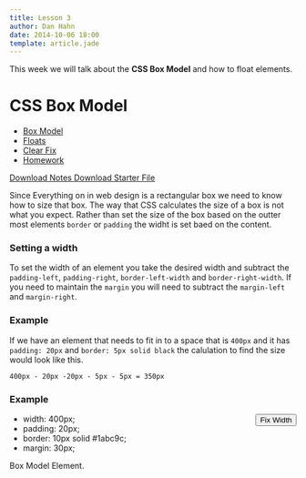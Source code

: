 ```yaml
---
title: Lesson 3
author: Dan Hahn
date: 2014-10-06 18:00
template: article.jade
---
```


This week we will talk about the **CSS Box Model** and how to float elements.

<span class="more"></span>

# CSS Box Model

* [Box Model]()
* [Floats](floats.html)
* [Clear Fix](clear-fix.html)
* [Homework](homework.html)

[Download Notes  <i class="icon-download-alt icon-white"></i>](week3-notes.zip)
[Download Starter File  <i class="icon-download-alt icon-white"></i>](week3.zip)

Since Everything on in web design is a rectangular box we need to know how to size that box.  The way that CSS calculates the size of a box is not what you expect.  Rather than set the size of the box based on the outter most elements `border` or `padding` the widht is set baed on the content.

### Setting a width

To set the width of an element you take the desired width and subtract the `padding-left`, `padding-right`, `border-left-width` and `border-right-width`.  If you need to maintain the `margin` you will need to subtract the `margin-left` and `margin-right`.

### Example

If we have an element that needs to fit in to a space that is `400px` and it has `padding: 20px` and `border: 5px solid black` the calulation to find the size would look like this.

	400px - 20px -20px - 5px - 5px = 350px

### Example

<button id="fixWidth" class="btn" style="float: right;">Fix Width</button>

<ul id="cntrBoxModel" class="btn-group">
	<li class="btn" data-total="400" id="total">width: 400px;</li>
	<li class="btn" data-size="20">padding: 20px;</li>
	<li class="btn" data-size="10">border: 10px solid #1abc9c;</li>
	<li class="btn" data-size="30">margin: 30px;</li>
</ul>

<div id="displayBoxModel" class="box-container">
	<div class="box-model">
		Box Model Element.
	</div>
</div>

<script src="lesson-3.js"></script>